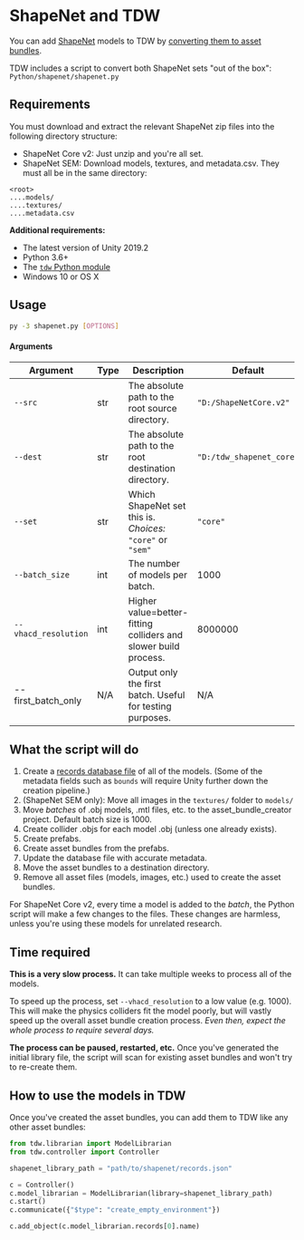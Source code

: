 # ShapeNet and TDW

You can add [ShapeNet](https://www.shapenet.org/) models to TDW by [converting them to asset bundles](add_local_object.md).

TDW includes a script to convert both ShapeNet sets "out of the box": `Python/shapenet/shapenet.py`

## Requirements

You must download and extract the relevant ShapeNet zip files into the following directory structure:

- ShapeNet Core v2: Just unzip and you're all set.
- ShapeNet SEM: Download models, textures, and metadata.csv. They must all be in the same directory:

```
<root>
....models/
....textures/
....metadata.csv
```

**Additional requirements:**

- The latest version of Unity 2019.2
- Python 3.6+
- The [`tdw` Python module](../python/tdw.md)
- Windows 10 or OS X

## Usage

```bash
py -3 shapenet.py [OPTIONS]
```

#### Arguments

| Argument             | Type | Description                                                  | Default                  |
| -------------------- | ---- | ------------------------------------------------------------ | ------------------------ |
| `--src`              | str  | The absolute path to the root source directory.              | `"D:/ShapeNetCore.v2"`   |
| `--dest`             | str  | The absolute path to the root destination directory.         | `"D:/tdw_shapenet_core"` |
| `--set`              | str  | Which ShapeNet set this is.<br>_Choices:_ `"core"` or `"sem"` | `"core"`                 |
| `--batch_size`       | int  | The number of models per batch.                              | 1000                     |
| `--vhacd_resolution` | int  | Higher value=better-fitting colliders and slower build process. | 8000000                  |
| --first_batch_only   | N/A  | Output only the first batch. Useful for testing purposes.    | N/A                      |

## What the script will do

1. Create a [records database file](../python/librarian/model_librarian.md) of all of the models. (Some of the metadata fields such as `bounds` will require Unity further down the creation pipeline.)
2. (ShapeNet SEM only): Move all images in the `textures/` folder to `models/`
3. Move _batches_ of .obj models, .mtl files, etc. to the asset_bundle_creator project. Default batch size is 1000.
4. Create collider .objs for each model .obj (unless one already exists).
5. Create prefabs.
6. Create asset bundles from the prefabs.
7. Update the database file with accurate metadata.
8. Move the asset bundles to a destination directory.
9. Remove all asset files (models, images, etc.) used to create the asset bundles.

For ShapeNet Core v2, every time a model is added to the _batch_, the Python script will make a few changes to the files. These changes are harmless, unless you're using these models for unrelated research.

## Time required

**This is a very slow process.** It can take multiple weeks to process all of the models.

To speed up the process, set `--vhacd_resolution` to a low value (e.g. 1000). This will make the physics colliders fit the model poorly, but will vastly speed up the overall asset bundle creation process. _Even then, expect the whole process to require several days._

**The process can be paused, restarted, etc.** Once you've generated the initial library file, the script will scan for existing asset bundles and won't try to re-create them.

## How to use the models in TDW

Once you've created the asset bundles, you can add them to TDW like any other asset bundles:

```python
from tdw.librarian import ModelLibrarian
from tdw.controller import Controller

shapenet_library_path = "path/to/shapenet/records.json"

c = Controller()
c.model_librarian = ModelLibrarian(library=shapenet_library_path)
c.start()
c.communicate({"$type": "create_empty_environment"})

c.add_object(c.model_librarian.records[0].name)
```

